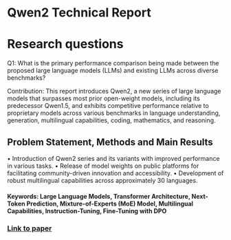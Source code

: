 # Qwen2 Technical Report

# Research questions
Q1: What is the primary performance comparison being made between the proposed large language models (LLMs) and existing LLMs across diverse benchmarks?

Contribution: This report introduces Qwen2, a new series of large language models that surpasses most prior open-weight models, including its predecessor Qwen1.5, and exhibits competitive performance relative to proprietary models across various benchmarks in language understanding, generation, multilingual capabilities, coding, mathematics, and reasoning.

## Problem Statement, Methods and Main Results

  • Introduction of Qwen2 series and its variants with improved performance in various tasks.
  • Release of model weights on public platforms for facilitating community-driven innovation and accessibility.
  • Development of robust multilingual capabilities across approximately 30 languages.

#### Keywords: Large Language Models, Transformer Architecture, Next-Token Prediction, Mixture-of-Experts (MoE) Model, Multilingual Capabilities, Instruction-Tuning, Fine-Tuning with DPO


### [Link to paper](https://arxiv.org/abs/2407.10671v4)
